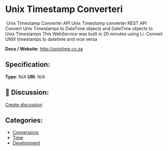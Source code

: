 # Unix Timestamp Converteri


﻿ Unix Timestamp Converter API Unix Timestamp converter REST API Convert Unix Timestamps to DateTime objects and DateTime objects to Unix Timestamps This WebService was built in 20 minutes using Li. Convert UNIX timestamps to datetime and vice versa

**Docs / Website**: http://unixtime.co.za

## Specification:
**Type**:  N/A 
**URI**:  N/A 

## 💬 Discussion:
[Create discussion](link)

## Categories:
- [Conversions](https://github.com/apis-list/apis-list#conversions)
- [Time](https://github.com/apis-list/apis-list#time)
- [Development](https://github.com/apis-list/apis-list#development)






